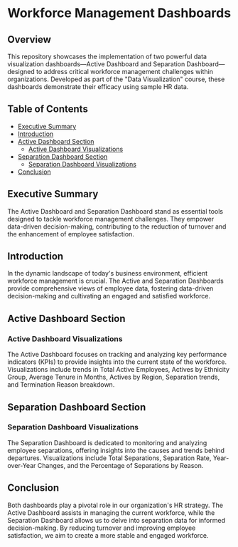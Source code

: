 # Workforce Management Dashboards

## Overview
This repository showcases the implementation of two powerful data visualization dashboards—Active Dashboard and Separation Dashboard—designed to address critical workforce management challenges within organizations. Developed as part of the "Data Visualization" course, these dashboards demonstrate their efficacy using sample HR data.

## Table of Contents
- [Executive Summary](#executive-summary)
- [Introduction](#introduction)
- [Active Dashboard Section](#active-dashboard-section)
   - [Active Dashboard Visualizations](#active-dashboard-visualizations)
- [Separation Dashboard Section](#separation-dashboard-section)
   - [Separation Dashboard Visualizations](#separation-dashboard-visualizations)
- [Conclusion](#conclusion)

## Executive Summary
The Active Dashboard and Separation Dashboard stand as essential tools designed to tackle workforce management challenges. They empower data-driven decision-making, contributing to the reduction of turnover and the enhancement of employee satisfaction.

## Introduction
In the dynamic landscape of today's business environment, efficient workforce management is crucial. The Active and Separation Dashboards provide comprehensive views of employee data, fostering data-driven decision-making and cultivating an engaged and satisfied workforce.

## Active Dashboard Section

### Active Dashboard Visualizations
The Active Dashboard focuses on tracking and analyzing key performance indicators (KPIs) to provide insights into the current state of the workforce. Visualizations include trends in Total Active Employees, Actives by Ethnicity Group, Average Tenure in Months, Actives by Region, Separation trends, and Termination Reason breakdown.

## Separation Dashboard Section

### Separation Dashboard Visualizations
The Separation Dashboard is dedicated to monitoring and analyzing employee separations, offering insights into the causes and trends behind departures. Visualizations include Total Separations, Separation Rate, Year-over-Year Changes, and the Percentage of Separations by Reason.

## Conclusion
Both dashboards play a pivotal role in our organization's HR strategy. The Active Dashboard assists in managing the current workforce, while the Separation Dashboard allows us to delve into separation data for informed decision-making. By reducing turnover and improving employee satisfaction, we aim to create a more stable and engaged workforce.

